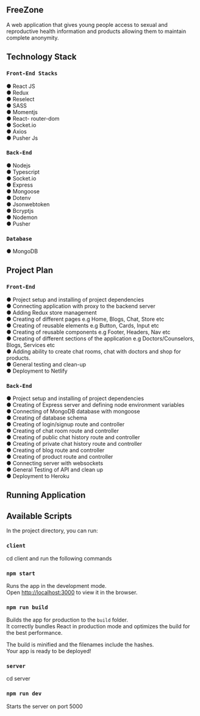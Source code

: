 ## FreeZone

A web application that gives young people access to sexual and reproductive
health information and products allowing them to maintain complete anonymity.

## Technology Stack

### `Front-End Stacks`

● React JS <br>
● Redux <br>
● Reselect <br>
● SASS <br>
● Momentjs <br>
● React- router-dom <br>
● Socket.io <br>
● Axios <br>
● Pusher Js

### `Back-End`

● Nodejs <br>
● Typescript <br>
● Socket.io <br>
● Express <br>
● Mongoose <br>
● Dotenv <br>
● Jsonwebtoken <br>
● Bcryptjs <br>
● Nodemon <br>
● Pusher

### `Database`

● MongoDB

## Project Plan

### `Front-End`

● Project setup and installing of project dependencies <br>
● Connecting application with proxy to the backend server <br>
● Adding Redux store management <br>
● Creating of different pages e.g Home, Blogs, Chat, Store etc <br>
● Creating of reusable elements e.g Button, Cards, Input etc <br>
● Creating of reusable components e.g Footer, Headers, Nav etc <br>
● Creating of different sections of the application e.g Doctors/Counselors, Blogs, Services etc <br>
● Adding ability to create chat rooms, chat with doctors and shop for products. <br>
● General testing and clean-up <br>
● Deployment to Netlify <br>

### `Back-End`

● Project setup and installing of project dependencies <br>
● Creating of Express server and defining node environment variables <br>
● Connecting of MongoDB database with mongoose <br>
● Creating of database schema <br>
● Creating of login/signup route and controller <br>
● Creating of chat room route and controller <br>
● Creating of public chat history route and controller <br>
● Creating of private chat history route and controller <br>
● Creating of blog route and controller <br>
● Creating of product route and controller <br>
● Connecting server with websockets <br>
● General Testing of API and clean up <br>
● Deployment to Heroku

## Running Application

## Available Scripts

In the project directory, you can run:

### `client`

cd client and run the following commands

### `npm start`

Runs the app in the development mode.<br />
Open [http://localhost:3000](http://localhost:3000) to view it in the browser.

### `npm run build`

Builds the app for production to the `build` folder.<br />
It correctly bundles React in production mode and optimizes the build for the best performance.

The build is minified and the filenames include the hashes.<br />
Your app is ready to be deployed!

### `server`

cd server

### `npm run dev`

Starts the server on port 5000
